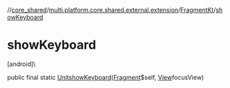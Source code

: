 //[core_shared](../../../index.md)/[multi.platform.core.shared.external.extension](../index.md)/[FragmentKt](index.md)/[showKeyboard](show-keyboard.md)

# showKeyboard

[android]\

public final static [Unit](https://kotlinlang.org/api/latest/jvm/stdlib/kotlin/-unit/index.html)[showKeyboard](show-keyboard.md)([Fragment](https://developer.android.com/reference/kotlin/androidx/fragment/app/Fragment.html)$self, [View](https://developer.android.com/reference/kotlin/android/view/View.html)focusView)
